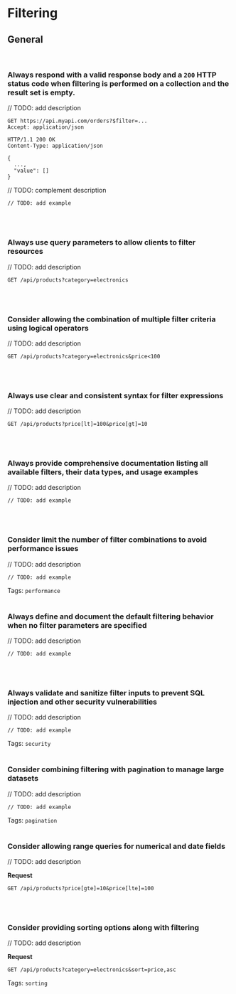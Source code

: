 # Filtering


## General
<br>


### Always respond with a valid response body and a `200` HTTP status code when filtering is performed on a collection and the result set is empty.

// TODO: add description

```http
GET https://api.myapi.com/orders?$filter=...
Accept: application/json

HTTP/1.1 200 OK
Content-Type: application/json

{
  ...,
  "value": []
}
```

// TODO: complement description

```http
// TODO: add example
```

<br><br>


### Always use query parameters to allow clients to filter resources

// TODO: add description

```http
GET /api/products?category=electronics
```

<br><br>


### Consider allowing the combination of multiple filter criteria using logical operators

// TODO: add description

```http
GET /api/products?category=electronics&price<100
```

<br><br>


### Always use clear and consistent syntax for filter expressions

// TODO: add description

```http
GET /api/products?price[lt]=100&price[gt]=10
```

<br><br>


### Always provide comprehensive documentation listing all available filters, their data types, and usage examples

// TODO: add description

```http
// TODO: add example
```

<br><br>


### Consider limit the number of filter combinations to avoid performance issues

// TODO: add description

```http
// TODO: add example
```

Tags: `performance`
<br><br>


### Always define and document the default filtering behavior when no filter parameters are specified

// TODO: add description

```http
// TODO: add example
```

<br><br>


### Always validate and sanitize filter inputs to prevent SQL injection and other security vulnerabilities

// TODO: add description

```http
// TODO: add example
```

Tags: `security`
<br><br>


### Consider combining filtering with pagination to manage large datasets

// TODO: add description

```http
// TODO: add example
```

Tags: `pagination`
<br><br>


### Consider allowing range queries for numerical and date fields

// TODO: add description

**Request**
```http
GET /api/products?price[gte]=10&price[lte]=100
```

<br><br>


### Consider providing sorting options along with filtering

// TODO: add description

**Request**
```http
GET /api/products?category=electronics&sort=price,asc
```

Tags: `sorting`
<br><br>


